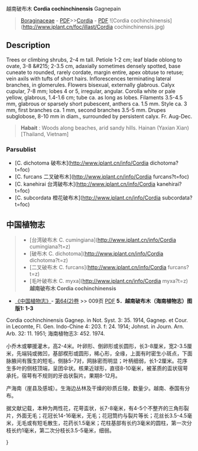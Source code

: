 越南破布木 **Cordia cochinchinensis** Gagnepain

> [Boraginaceae](http://www.iplant.cn/info/Boraginaceae?t=foc) - [PDF](http://www.iplant.cn/foc/pdf/Boraginaceae.pdf)>>[Cordia](http://www.iplant.cn/info/Cordia?t=foc) - [PDF](http://www.iplant.cn/foc/pdf/Cordia.pdf)
![Cordia cochinchinensis](http://www.iplant.cn/foc/illast/Cordia cochinchinensis.jpg)

## Description

Trees or climbing shrubs, 2-4 m tall. Petiole 1-2 cm; leaf blade oblong to ovate, 3-8 &amp;#215; 2-3.5 cm, adaxially sometimes densely spotted, base cuneate to rounded, rarely cordate, margin entire, apex obtuse to retuse; vein axils with tufts of short hairs. Inflorescences terminating lateral branches, in glomerules. Flowers bisexual, externally glabrous. Calyx cupular, 7-8 mm; lobes 4 or 5, irregular, angular. Corolla white or pale yellow, glabrous, 1.4-1.6 cm; tube ca. as long as lobes. Filaments 3.5-4.5 mm, glabrous or sparsely short pubescent, anthers ca. 1.5 mm. Style ca. 3 mm, first branches ca. 1 mm, second branches 3.5-5 mm. Drupes subglobose, 8-10 mm in diam., surrounded by persistent calyx. Fr. Aug-Dec.
> **Habait** : 
> Woods along beaches, arid sandy hills. Hainan (Yaxian Xian) [Thailand, Vietnam]

### Parsublist

* [C.  dichotoma  破布木](http://www.iplant.cn/info/Cordia dichotoma?t=foc)
* [C.  furcans  二叉破布木](http://www.iplant.cn/info/Cordia furcans?t=foc)
* [C.  kanehirai  台湾破布木](http://www.iplant.cn/info/Cordia kanehirai?t=foc)
* [C.  subcordata  橙花破布木](http://www.iplant.cn/info/Cordia subcordata?t=foc)
## 中国植物志

> * [台湾破布木  C.  cumingiana](http://www.iplant.cn/info/Cordia cumingiana?t=z)
> * [破布木  C.  dichotoma](http://www.iplant.cn/info/Cordia dichotoma?t=z)
> * [二叉破布木  C.  furcans](http://www.iplant.cn/info/Cordia furcans?t=z)
> * [毛叶破布木  C.  myxa](http://www.iplant.cn/info/Cordia myxa?t=z)
**越南破布木 Cordia cochinchinensis**

* [《中国植物志》](http://www.iplant.cn/frps)- [第64(2)卷](http://www.iplant.cn/frps/vol/64(2)) >> 009页 [PDF](http://www.iplant.cn/frps/pdf/64(2)/009.pdf)
**5．越南破布木（海南植物志）图版1: 1-3**

Cordia cochinchinensis Gagnep. in Not. Syst. 3: 35. 1914, Gagnep. et Cour. in Lecomte, Fl. Gen. Indo-Chine 4: 203. f: 24. 1914; Johnst. in Journ. Arn. Arb. 32: 11. 1951; 海南植物志3: 452. 1974.

小乔木或攀援灌木，高2-4米。叶卵形、倒卵形或长圆形，长3-8厘米，宽2-3.5厘米，先端钝或微凹，基部楔形或圆形，稀心形，全缘，上面有时密生小斑点，下面脉腋间有簇生的短毛，侧脉5-7对，网脉密而明显；叶柄细弱，长1-2厘米。花序生多叶的侧枝顶端，呈团伞状。核果近球形，直径8-10毫米，被革质的盃状宿萼承托，宿萼有不规则的牙齿状裂片。果期8-12月。

产海南（崖县及感城）。生海边丛林及干燥的砂质丘陵，数量少。越南、泰国有分布。

据文献记载，本种为两性花，花萼盃状，长7-8毫米，有4-5个不整齐的三角形裂片，外面无毛；花冠长14-16毫米，无毛；花冠筒约与裂片等长；花丝长3.5-4.5毫米，无毛或有短毛散生，花药长1.5毫米；花柱基部有长约3毫米的圆柱，第一次分枝长约1毫米，第二次分枝长3.5-5毫米，细弱。

}